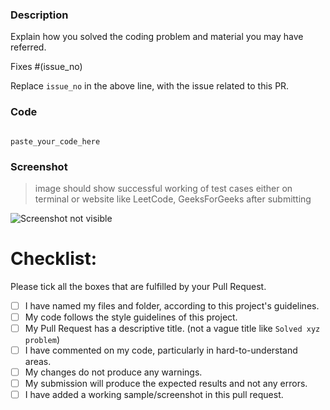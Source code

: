 ### Description

Explain how you solved the coding problem and material you may have referred.

Fixes #(issue_no)

Replace `issue_no` in the above line, with the issue related to this PR.

### Code
```paste_your_language_here

paste_your_code_here

```

### Screenshot
> image should show successful working of test cases either on terminal or website like LeetCode, GeeksForGeeks after submitting

![Screenshot not visible](  < screenshot link >  )

# Checklist:
Please tick all the boxes that are fulfilled by your Pull Request.

- [ ] I have named my files and folder, according to this project's guidelines.
- [ ] My code follows the style guidelines of this project.
- [ ] My Pull Request has a descriptive title. (not a vague title like `Solved xyz problem`)
- [ ] I have commented on my code, particularly in hard-to-understand areas.
- [ ] My changes do not produce any warnings.
- [ ] My submission will produce the expected results and not any errors.
- [ ] I have added a working sample/screenshot in this pull request.
